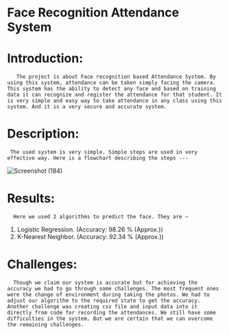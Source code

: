 # Face Recognition Attendance System

# Introduction: 
       The project is about Face recognition based Attendance System. By using this system, attendance can be taken simply facing the camera. This system has the ability to detect any face and based on training data it can recognize and register the attendance for that student. It is very simple and easy way to take attendance in any class using this system. And it is a very secure and accurate system.


# Description: 
     The used system is very simple. Simple steps are used in very effective way. Here is a flowchart describing the steps ---

![Screenshot (184)](https://user-images.githubusercontent.com/91143764/170944044-a69a2a7f-061e-49fc-ab8b-5f0097921097.png)


# Results: 
      Here we used 2 algorithms to predict the face. They are –

1.	Logistic Regression. (Accuracy: 98.26 % (Approx.))
2.	K-Nearest Neighbor. (Accuracy: 92.34 % (Approx.))

# Challenges: 
      Though we claim our system is accurate but for achieving the accuracy we had to go through some challenges. The most frequent ones were the change of environment during taking the photos. We had to adjust our algorithm to the required state to get the accuracy. Another challenge was creating csv file and input data into it directly from code for recording the attendances. We still have some difficulties in the system. But we are certain that we can overcome the remaining challenges.
